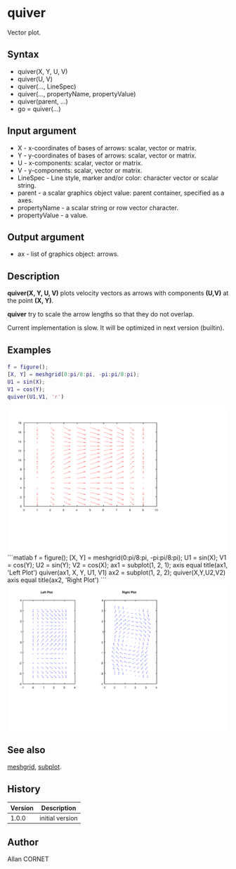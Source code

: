 # quiver

Vector plot.

## Syntax

- quiver(X, Y, U, V)
- quiver(U, V)
- quiver(..., LineSpec)
- quiver(..., propertyName, propertyValue)
- quiver(parent, ...)
- go = quiver(...)

## Input argument

- X - x-coordinates of bases of arrows: scalar, vector or matrix.
- Y - y-coordinates of bases of arrows: scalar, vector or matrix.
- U - x-components: scalar, vector or matrix.
- V - y-components: scalar, vector or matrix.
- LineSpec - Line style, marker and/or color: character vector or scalar string.
- parent - a scalar graphics object value: parent container, specified as a axes.
- propertyName - a scalar string or row vector character.
- propertyValue - a value.

## Output argument

- ax - list of graphics object: arrows.

## Description

  <p><b>quiver(X, Y, U, V)</b> plots velocity vectors as arrows with components <b>(U,V)</b> at the point <b>(X, Y)</b>.</p>
  <p><b>quiver</b> try to scale the arrow lengths so that they do not overlap.</p>
  <p>Current implementation is slow. It will be optimized in next version (builtin).</p>

## Examples

```matlab
f = figure();
[X, Y] = meshgrid(0:pi/8:pi, -pi:pi/8:pi);
U1 = sin(X);
V1 = cos(Y);
quiver(U1,V1, 'r')
```

<img src="quiver_1_15CC7211.svg" align="middle"/>
```matlab
f = figure();
[X, Y] = meshgrid(0:pi/8:pi, -pi:pi/8:pi);
U1 = sin(X);
V1 = cos(Y);
U2 = sin(Y);
V2 = cos(X); 
ax1 = subplot(1, 2, 1);
axis equal
title(ax1, 'Left Plot')
quiver(ax1, X, Y, U1, V1)
ax2 = subplot(1, 2, 2);
quiver(X,Y,U2,V2)
axis equal
title(ax2, 'Right Plot')
```
<img src="quiver_2_A6CE0189.svg" align="middle"/>

## See also

[meshgrid](meshgrid.html), [subplot](subplot.md).

## History

| Version | Description     |
| ------- | --------------- |
| 1.0.0   | initial version |

## Author

Allan CORNET
